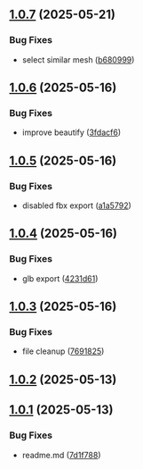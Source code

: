 ## [1.0.7](https://github.com/muammar-yacoob/Tidy-Monkey/compare/v1.0.6...v1.0.7) (2025-05-21)


### Bug Fixes

* select similar mesh ([b680999](https://github.com/muammar-yacoob/Tidy-Monkey/commit/b680999fb32dad929a963a99e3e05ffa1e5dd310))

## [1.0.6](https://github.com/muammar-yacoob/Tidy-Monkey/compare/v1.0.5...v1.0.6) (2025-05-16)


### Bug Fixes

* improve beautify ([3fdacf6](https://github.com/muammar-yacoob/Tidy-Monkey/commit/3fdacf6d12806b13614a656b98d6cae0bef845ac))

## [1.0.5](https://github.com/muammar-yacoob/Tidy-Monkey/compare/v1.0.4...v1.0.5) (2025-05-16)


### Bug Fixes

* disabled fbx export ([a1a5792](https://github.com/muammar-yacoob/Tidy-Monkey/commit/a1a5792b867c8ca3120f9c431470bab1463fff0d))

## [1.0.4](https://github.com/muammar-yacoob/Tidy-Monkey/compare/v1.0.3...v1.0.4) (2025-05-16)


### Bug Fixes

* glb export ([4231d61](https://github.com/muammar-yacoob/Tidy-Monkey/commit/4231d6142cf53f71261fb10501ab84642f7b1e3a))

## [1.0.3](https://github.com/muammar-yacoob/Tidy-Monkey/compare/v1.0.2...v1.0.3) (2025-05-16)


### Bug Fixes

* file cleanup ([7691825](https://github.com/muammar-yacoob/Tidy-Monkey/commit/7691825890f71aca54dff8a2c6f1f91a0b9503ff))

## [1.0.2](https://github.com/muammar-yacoob/Tidy-Monkey/compare/v1.0.1...v1.0.2) (2025-05-13)

## [1.0.1](https://github.com/muammar-yacoob/Tidy-Monkey/compare/v1.0.0...v1.0.1) (2025-05-13)


### Bug Fixes

* readme.md ([7d1f788](https://github.com/muammar-yacoob/Tidy-Monkey/commit/7d1f78816dcc07a0b2e0ecd34acb28bb1ff92956))
